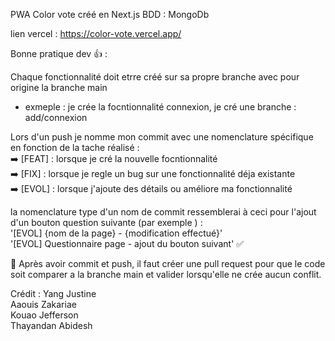 PWA Color vote créé en Next.js 
BDD : MongoDb

lien vercel : https://color-vote.vercel.app/

Bonne pratique dev  👍 : 

Chaque fonctionnalité doit etrre créé sur sa propre branche avec pour origine la branche main <br>
- exmeple : je crée la focntionnalité connexion, je cré une branche : add/connexion

Lors d'un push je nomme mon commit avec une nomenclature spécifique en fonction de la tache réalisé :
<br>
➡️ [FEAT] : lorsque je cré la nouvelle focntionnalité
<br>
➡️ [FIX] : lorsque je regle un bug sur une fonctionnalité déja existante
<br>
➡️ [EVOL] : lorsque j'ajoute des détails ou améliore ma fonctionnalité 

la nomenclature type d'un nom de commit ressemblerai à ceci pour l'ajout d'un bouton question suivante (par exemple ) : 
<br>
'[EVOL] {nom de la page} - {modification effectué}'
<br>
'[EVOL] Questionnaire page - ajout du bouton suivant' ✅
<br>

📢 Après avoir commit et push, il faut créer une pull request pour que le code soit comparer a la branche main et valider lorsqu'elle ne crée aucun conflit.


Crédit : 
Yang Justine <br>
Aaouis Zakariae <br>
Kouao Jefferson <br>
Thayandan Abidesh <br>
